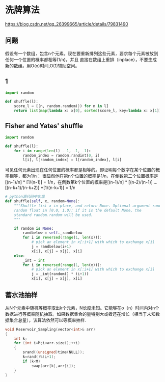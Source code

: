 # 洗牌算法

https://blog.csdn.net/qq_26399665/article/details/79831490

## 问题

假设有一个数组，包含n个元素。现在要重新排列这些元素，要求每个元素被放到任何一个位置的概率都相等(1/n)，并且
直接在数组上重排（inplace），不要生成新的数组。用O(n)时间,O(1)辅助空间。

## 1

``` python
import random

def shuffle(l):
    score_l = [(n, random.random()) for n in l]
    return list(map(lambda x: x[0], sorted(score_l, key=lambda x: x[1])))
```

## Fisher and Yates' shuffle


``` python
import random

def shuffle(l):
    for i in range(len(l) - 1, -1, -1):
        random_index = random.randint(0, i)
        l[i], l[random_index] = l[random_index], l[i]
```

可见任何元素出现在任何位置的概率都是相等的。即证明每个数字在某个位置的概率相等，都为1/n：
很显然他在第n个位置的概率是1/n，在倒数第二个位置概率是[(n-1)/n] * [1/(n-1)] = 1/n，在倒数第k个位置的概率是[(n-1)/n] * [(n-2)/(n-1)] *...* [(n-k+1)/(n-k+2)] *[1/(n-k+1)] = 1/n

``` python
# python源代码中实现
def shuffle(self, x, random=None):
    """Shuffle list x in place, and return None. Optional argument random is a 0-argument function returning a
    random float in [0.0, 1.0); if it is the default None, the
    standard random.random will be used.
    """

    if random is None:
        randbelow = self._randbelow
        for i in reversed(range(1, len(x))):
            # pick an element in x[:i+1] with which to exchange x[i]
            j = randbelow(i+1)
            x[i], x[j] = x[j], x[i]
    else:
        _int = int
        for i in reversed(range(1, len(x))):
            # pick an element in x[:i+1] with which to exchange x[i]
            j = _int(random() * (i+1))
            x[i], x[j] = x[j], x[i]
```

## 蓄水池抽样

从N个元素中随机等概率取出k个元素，N长度未知。它能够在o（n）时间内对n个数据进行等概率随机抽取。如果数据集合的量特别大或者还在增长（相当于未知数据集合总量），该算法依然可以等概率抽样.

``` C++
void Reservoir_Sampling(vector<int>& arr)
{
	int k;
	for (int i=M;i<arr.size();++i)
	{
		srand((unsigned)time(NULL));
		k=rand()%(i+1);
		if (k<M)
			swap(arr[k],arr[i]); 
	}
}
```